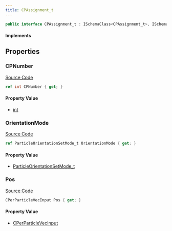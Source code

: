 ```yaml
---
title: CPAssignment_t
---
```


```csharp
public interface CPAssignment_t : ISchemaClass<CPAssignment_t>, ISchemaField, ISchemaClass, INativeHandle
```

#### Implements

## Properties

### CPNumber

[Source Code](https://github.com/swiftly-solution/swiftlys2/blob/main/managed/src/SwiftlyS2.Generated/Schemas/Interfaces/CPAssignment_t.cs#L17)

```csharp
ref int CPNumber { get; }
```

#### Property Value

- [int](https://learn.microsoft.com/dotnet/api/system.int32)

### OrientationMode

[Source Code](https://github.com/swiftly-solution/swiftlys2/blob/main/managed/src/SwiftlyS2.Generated/Schemas/Interfaces/CPAssignment_t.cs#L21)

```csharp
ref ParticleOrientationSetMode_t OrientationMode { get; }
```

#### Property Value

- [ParticleOrientationSetMode_t](/docs/api/shared/schemadefinitions/particleorientationsetmode_t)

### Pos

[Source Code](https://github.com/swiftly-solution/swiftlys2/blob/main/managed/src/SwiftlyS2.Generated/Schemas/Interfaces/CPAssignment_t.cs#L19)

```csharp
CPerParticleVecInput Pos { get; }
```

#### Property Value

- [CPerParticleVecInput](/docs/api/shared/schemadefinitions/cperparticlevecinput)

